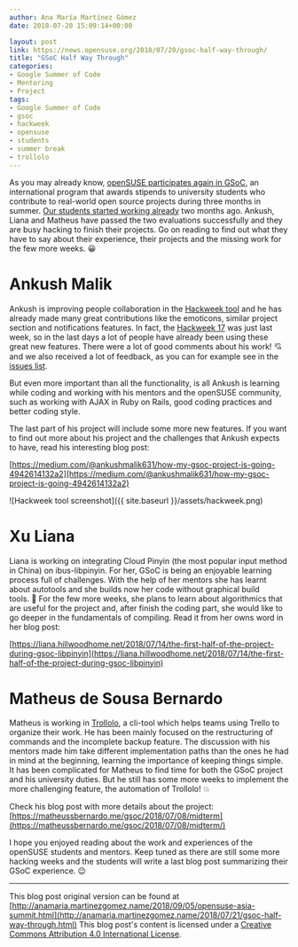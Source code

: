 ```yaml
---
author: Ana María Martínez Gómez
date: 2018-07-20 15:09:14+00:00

layout: post
link: https://news.opensuse.org/2018/07/20/gsoc-half-way-through/
title: "GSoC Half Way Through"
categories:
- Google Summer of Code
- Mentoring
- Project
tags:
- Google Summer of Code
- gsoc
- hackweek
- opensuse
- students
- summer break
- trollolo
---
```

As you may already know, [openSUSE participates again in GSoC](https://news.opensuse.org/2018/02/19/gsoc-ana), an international program that awards stipends to university students who contribute to real-world open source projects during three months in summer. [Our students started working already](https://news.opensuse.org/2018/05/23/gsoc-students-are-already-hacking) two months ago. Ankush, Liana and Matheus have passed the two evaluations successfully and they are busy hacking to finish their projects. Go on reading to find out what they have to say about their experience, their projects and the missing work for the few more weeks. 😀


# Ankush Malik


Ankush is improving people collaboration in the [Hackweek tool](https://github.com/SUSE/Hackweek) and he has already made many great contributions like the emoticons, similar project section and notifications features. In fact, the [Hackweek 17](https://hackweek.suse.com/17/projects) was just last week, so in the last days a lot of people have already been using these great new features. There were a lot of good comments about his work! :cupid: and we also received a lot of feedback, as you can for example see in the [issues list](https://github.com/SUSE/hackweek/issues?utf8=%E2%9C%93&q=is%3Aissue).

But even more important than all the functionality, is all Ankush is learning while coding and working with his mentors and the openSUSE community, such as working with AJAX in Ruby on Rails, good coding practices and better coding style. 

The last part of his project will include some more new features. If you want to find out more about his project and the challenges that Ankush expects to have, read his interesting blog post:

[https://medium.com/@ankushmalik631/how-my-gsoc-project-is-going-4942614132a2](https://medium.com/@ankushmalik631/how-my-gsoc-project-is-going-4942614132a2)

![Hackweek tool screenshot]({{ site.baseurl }}/assets/hackweek.png)


# Xu Liana


Liana is working on integrating Cloud Pinyin (the most popular input method in China) on ibus-libpinyin. For her, GSoC is being an enjoyable learning process full of challenges. With the help of her mentors she has learnt about autotools and she builds now her code without graphical build tools. 💪 For the few more weeks, she plans to learn about algorithmics that are useful for the project and, after finish the coding part, she would like to go deeper in the fundamentals of compiling. Read it from her owns word in her blog post: 

[https://liana.hillwoodhome.net/2018/07/14/the-first-half-of-the-project-during-gsoc-libpinyin](https://liana.hillwoodhome.net/2018/07/14/the-first-half-of-the-project-during-gsoc-libpinyin)


# Matheus de Sousa Bernardo


Matheus is working in [Trollolo](https://github.com/openSUSE/trollolo), a cli-tool which helps teams using Trello to organize their work. He has been mainly focused on the restructuring of commands and the incomplete backup feature. The discussion with his mentors made him take different implementation paths than the ones he had in mind at the beginning, learning the importance of keeping things simple. It has been complicated for Matheus to find time for both the GSoC project and his university duties. But he still has some more weeks to implement the more challenging feature, the automation of Trollolo! 💥

Check his blog post with more details about the project: [https://matheussbernardo.me/gsoc/2018/07/08/midterm](https://matheussbernardo.me/gsoc/2018/07/08/midterm/)



I hope you enjoyed reading about the work and experiences of the openSUSE students and mentors. Keep tuned as there are still some more hacking weeks and the students will write a last blog post summarizing their GSoC experience. 😉





* * *



This blog post original version can be found at [http://anamaria.martinezgomez.name/2018/09/05/opensuse-asia-summit.html](http://anamaria.martinezgomez.name/2018/07/21/gsoc-half-way-through.html) This blog post's content is licensed under a [Creative Commons Attribution 4.0 International License](http://creativecommons.org/licenses/by/4.0/). 		
